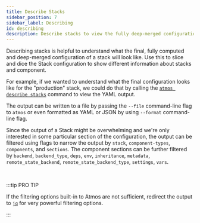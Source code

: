 ```yaml
---
title: Describe Stacks
sidebar_position: 7
sidebar_label: Describing
id: describing
description: Describe stacks to view the fully deep-merged configuration
---
```


Describing stacks is helpful to understand what the final, fully computed and deep-merged configuration of a stack will look like. Use this to slice
and dice the Stack configuration to show different information about stacks and component.

For example, if we wanted to understand what the final configuration looks like for the "production" stack, we could do that by calling
the [`atmos describe stacks`](/cli/commands/describe/stacks) command to view the YAML output.

The output can be written to a file by passing the `--file` command-line flag to `atmos` or even formatted as YAML or JSON by using `--format`
command-line flag.

Since the output of a Stack might be overwhelming and we're only interested in some particular section of the configuration, the output can be
filtered using flags to narrow the output by `stack`, `component-types`, `components`, and `sections`. The component sections can be further filtered
by `backend`, `backend_type`, `deps`, `env`, `inheritance`, `metadata`, `remote_state_backend`, `remote_state_backend_type`, `settings`, `vars`.

<br/>

:::tip PRO TIP

If the filtering options built-in to Atmos are not sufficient, redirect the output to [`jq`](https://stedolan.github.io/jq/) for very powerful
filtering options.

:::
